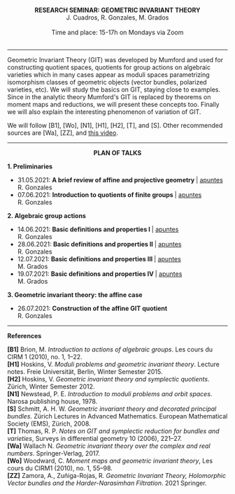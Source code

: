 
<p align="center" >
  <span> <strong>RESEARCH SEMINAR: GEOMETRIC INVARIANT THEORY</strong> </span>
  <br/>
  J. Cuadros, R. Gonzales, M. Grados
  <br/>
  <br/>
  Time and place: 15-17h on Mondays via Zoom
  <br><br>
  <!--<img src="git-nice-image.png">-->
</p>

<hr>

Geometric Invariant Theory (GIT) was developed by Mumford and used for constructing quotient spaces, quotients for group actions on algebraic varieties which in many cases appear as moduli spaces parametrizing isomorphism classes of geometric objects (vector bundles, polarized varieties, etc). We will study the basics on GIT, staying close to examples. Since in the analytic theory Mumford's GIT is replaced by theorems on moment maps and reductions, we will present these concepts too. Finally we will also explain the interesting phenomenon of variation of GIT. 

We will follow [B1], [Wo], [N1], [H1], [H2], [T], and [S]. Other recommended sources are [Wa], [ZZ], and [this video](https://www.youtube.com/watch?v=RQzG7K4zqCc).

<hr>

<p align="center" >
  <span> <strong>PLAN OF TALKS</strong> </span>
</p>  
  
**1. Preliminaries**
- 31.05.2021: <strong> A brief review of affine and projective geometry </strong> | [apuntes](https://drive.google.com/file/d/1kOQPMIw8a7WHWwtgyW_q1bzgAGgoF5YL/view?usp=sharing)<br/> R. Gonzales
- 07.06.2021: <strong> Introduction to quotients of finite groups </strong> | [apuntes](https://drive.google.com/file/d/1QRwJzWdOkpH5hQ2w8_dqM87E7oPpJPrb/view?usp=sharing)<br/> R. Gonzales

**2. Algebraic group actions**
- 14.06.2021: <strong> Basic definitions and properties I </strong> | [apuntes](https://drive.google.com/file/d/1p86u6VD-1j235UVao7js9QMK6mmolP09/view?usp=sharing) <br/> R. Gonzales 
- 28.06.2021: <strong> Basic definitions and properties II </strong> | [apuntes](https://drive.google.com/file/d/1-mXukxt0KqiEUMRfXRQrBcc9n7EK1jXT/view?usp=sharing) <br/> R. Gonzales
- 12.07.2021: <strong> Basic definitions and properties III </strong> | [apuntes](https://drive.google.com/file/d/1zYwiu1AT7UUZ_Hrsi65lZ7UV1N-fBtaD/view?usp=sharing) <br/> M. Grados
- 19.07.2021: <strong> Basic definitions and properties IV </strong> | [apuntes](https://drive.google.com/file/d/1T5O4rtPyAfcCV2cVQpzPNhwJeAFFtRsa/view?usp=sharing) <br/> M. Grados

**3. Geometric invariant theory: the affine case**
- 26.07.2021: <strong> Construction of the affine GIT quotient </strong> <br/> R. Gonzales

<!--
**4. Geometric invariant theory: the projective case**
- 02.08.2021: <strong> Construction of the GIT quotient </strong> <br/> J. Cuadros
- 02.08.2021: <strong> Brief review on line bundles and basic parameter spaces </strong> <br/> J. Cuadros
- XX.07.2021: <strong> Linearizations </strong> <br/> J. Cuadros
- XX.07.2021: <strong> GIT for projective varieties with ample linearizations </strong> <br/> J. Cuadros
- XX.08.2021: <strong> GIT for general varieties with linearizations </strong> <br/> J. Cuadros

**5. Criteria for stability**
- 09.08.2021: <strong> The Hilbert–Mumford criterion </strong> <br/> R. Gonzales
- 16.08.2021: <strong> Hilbert–Mumford for ample linearizations </strong> <br/> J. Cuadros
- 23.08.2021: <strong> Good quotients of tori </strong> <br/> R. Gonzales 

**6. Examples**
- 30.08.2021: <strong> Invariants of ![](https://latex.codecogs.com/png.latex?SL_2) </strong> <br/> TBD 
- 06.09.2021: <strong> Binary forms of degree ![](https://latex.codecogs.com/png.latex?d) </strong> <br/> TBD
- 13.09.2021: <strong> Plane cubics </strong> <br/> TBD

**7. Moduli problems**
- 20.09.2021: <strong> Notions of moduli </strong> <br/>  M. Grados
- 27.09.2021: <strong> Example: endomorphism of vector spaces </strong> <br/>  J. Lope
- 04.10.2021: <strong> Moduli of hypersurfaces </strong> <br/> J. Cuadros  

**8. Hamiltonian group actions**
- 11.10.2021: <strong> Symplectic geometry and Hamiltonian group actions </strong> <br/> J. Lope
- 18.10.2021: <strong> Moment maps </strong> <br/> J. Cuadros

**9. Symplectic quotients**
- 25.10.2021: <strong> Symplectic reduction </strong> <br/> J. Cuadros
- 01.11.2021: <strong> Marsden-Weinstein-Meyer Theorem </strong> <br/> J. Lope
- 08.11.2021: <strong> Kempf-Ness theorem </strong> <br/> J. Cuadros

**10. Moduli space of curves of genus ![](https://latex.codecogs.com/png.latex?g)**
- 15.11.2021: <strong> Construction using GIT stability </strong> <br/> M. Grados

**11. Variation of quotients**
- 22.11.2021: <strong> Polarized ![](https://latex.codecogs.com/png.latex?\mathbb{C}^*)-quotients </strong> <br/> J. Cuadros
- 29.11.2021: <strong> Variations using cones and chambers </strong> <br/> R. Gonzales
-->

<hr>

**References**

**[B1]** Brion, M. *Introduction  to  actions  of  algebraic  groups*. Les cours du CIRM 1 (2010), no. 1, 1–22. <br/>
**[H1]** Hoskins, V. *Moduli problems and geometric invariant theory*. Lecture notes. Freie Universität, Berlin, Winter Semester 2015. <br/>
**[H2]** Hoskins, V. *Geometric invariant theory and symplectic quotients*. Zürich, Winter Semester 2012. <br/>
**[N1]** Newstead, P. E. *Introduction to moduli problems and orbit spaces*. Narosa publishing house, 1978. <br/>
**[S]** Schmitt, A. H.  W. *Geometric invariant theory and decorated principal bundles*. Zürich Lectures in Advanced Mathematics. European Mathematical Society (EMS), Zürich, 2008. <br/>
**[T]** Thomas, R. P. *Notes on GIT and symplectic reduction for bundles and varieties*, Surveys in differential geometry 10 (2006), 221–27. <br/>
**[Wa]** Wallach  N. *Geometric invariant theory over the complex and real numbers*. Springer-Verlag, 2017. <br/>
**[Wo]** Woodward, C. *Moment maps and geometric invariant theory*, Les cours du CIRM1 (2010), no. 1, 55–98. <br/>
**[ZZ]** Zamora, A., Zuñiga-Rojas, R. *Geometric Invariant Theory, Holomorphic Vector bundles and the Harder-Narasimhan Filtration*. 2021 Springer.
 

